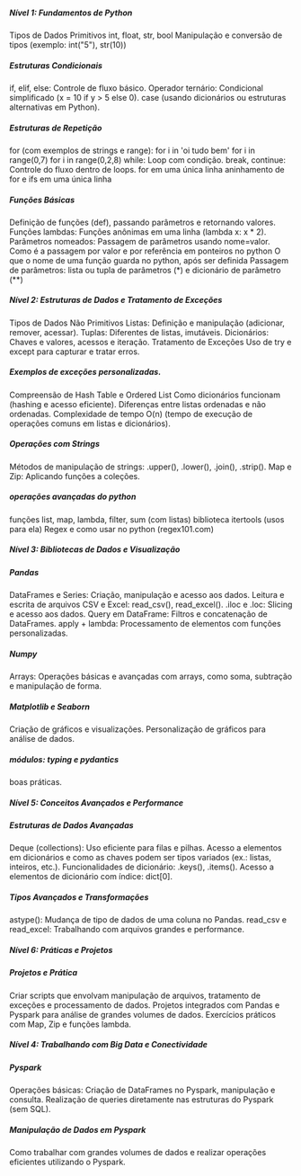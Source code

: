 ##### Nível 1: Fundamentos de Python
Tipos de Dados Primitivos
int, float, str, bool
Manipulação e conversão de tipos (exemplo: int("5"), str(10))
##### Estruturas Condicionais
if, elif, else: Controle de fluxo básico.
Operador ternário: Condicional simplificado (x = 10 if y > 5 else 0).
case (usando dicionários ou estruturas alternativas em Python).
##### Estruturas de Repetição
for (com exemplos de strings e range):
for i in 'oi tudo bem'
for i in range(0,7)
for i in range(0,2,8)
while: Loop com condição.
break, continue: Controle do fluxo dentro de loops.
for em uma única linha
aninhamento de for e ifs em uma única linha
##### Funções Básicas
Definição de funções (def), passando parâmetros e retornando valores.
Funções lambdas: Funções anônimas em uma linha (lambda x: x * 2).
Parâmetros nomeados: Passagem de parâmetros usando nome=valor.
Como é a passagem por valor e por referência em ponteiros no python
O que o nome de uma função guarda no python, após ser definida
Passagem de parâmetros: lista ou tupla de parâmetros (*) e dicionário de parâmetro (**)
##### Nível 2: Estruturas de Dados e Tratamento de Exceções
Tipos de Dados Não Primitivos
Listas: Definição e manipulação (adicionar, remover, acessar).
Tuplas: Diferentes de listas, imutáveis.
Dicionários: Chaves e valores, acessos e iteração.
Tratamento de Exceções
Uso de try e except para capturar e tratar erros.
##### Exemplos de exceções personalizadas.
Compreensão de Hash Table e Ordered List
Como dicionários funcionam (hashing e acesso eficiente).
Diferenças entre listas ordenadas e não ordenadas.
Complexidade de tempo O(n) (tempo de execução de operações comuns em listas e dicionários).
##### Operações com Strings
Métodos de manipulação de strings: .upper(), .lower(), .join(), .strip().
Map e Zip: Aplicando funções a coleções.

##### operações avançadas do python
funções list, map, lambda, filter, sum (com listas)
biblioteca itertools (usos para ela)
Regex e como usar no python (regex101.com)
##### Nível 3: Bibliotecas de Dados e Visualização
##### Pandas
DataFrames e Series: Criação, manipulação e acesso aos dados.
Leitura e escrita de arquivos CSV e Excel: read_csv(), read_excel().
.iloc e .loc: Slicing e acesso aos dados.
Query em DataFrame: Filtros e concatenação de DataFrames.
apply + lambda: Processamento de elementos com funções personalizadas.
##### Numpy
Arrays: Operações básicas e avançadas com arrays, como soma, subtração e manipulação de forma.
##### Matplotlib e Seaborn
Criação de gráficos e visualizações.
Personalização de gráficos para análise de dados.

##### módulos: typing e pydantics
boas práticas.

##### Nível 5: Conceitos Avançados e Performance
##### Estruturas de Dados Avançadas
Deque (collections): Uso eficiente para filas e pilhas.
Acesso a elementos em dicionários e como as chaves podem ser tipos variados (ex.: listas, inteiros, etc.).
Funcionalidades de dicionário: .keys(), .items().
Acesso a elementos de dicionário com índice: dict[0].
##### Tipos Avançados e Transformações
astype(): Mudança de tipo de dados de uma coluna no Pandas.
read_csv e read_excel: Trabalhando com arquivos grandes e performance.
##### Nível 6: Práticas e Projetos
##### Projetos e Prática
Criar scripts que envolvam manipulação de arquivos, tratamento de exceções e processamento de dados.
Projetos integrados com Pandas e Pyspark para análise de grandes volumes de dados.
Exercícios práticos com Map, Zip e funções lambda.
##### Nível 4: Trabalhando com Big Data e Conectividade
##### Pyspark
Operações básicas: Criação de DataFrames no Pyspark, manipulação e consulta.
Realização de queries diretamente nas estruturas do Pyspark (sem SQL).
##### Manipulação de Dados em Pyspark
Como trabalhar com grandes volumes de dados e realizar operações eficientes utilizando o Pyspark.